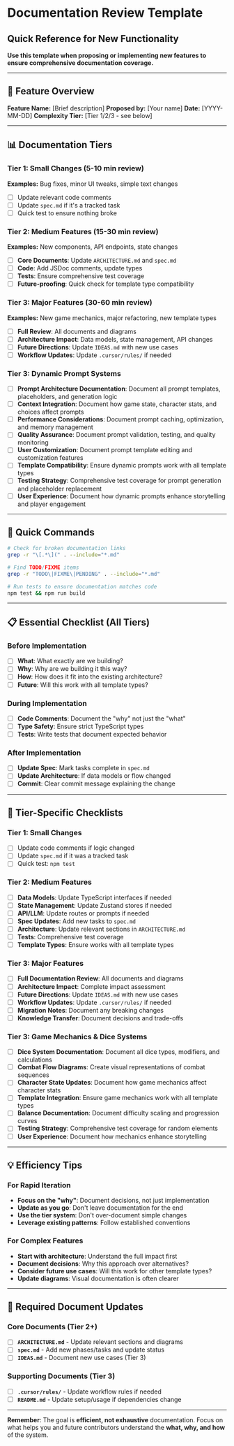 # Documentation Review Template

## Quick Reference for New Functionality

**Use this template when proposing or implementing new features to ensure comprehensive documentation coverage.**

---

## 🎯 Feature Overview
**Feature Name:** [Brief description]
**Proposed by:** [Your name]
**Date:** [YYYY-MM-DD]
**Complexity Tier:** [Tier 1/2/3 - see below]

---

## 📊 Documentation Tiers

### Tier 1: Small Changes (5-10 min review)
**Examples:** Bug fixes, minor UI tweaks, simple text changes
- [ ] Update relevant code comments
- [ ] Update `spec.md` if it's a tracked task
- [ ] Quick test to ensure nothing broke

### Tier 2: Medium Features (15-30 min review)
**Examples:** New components, API endpoints, state changes
- [ ] **Core Documents**: Update `ARCHITECTURE.md` and `spec.md`
- [ ] **Code**: Add JSDoc comments, update types
- [ ] **Tests**: Ensure comprehensive test coverage
- [ ] **Future-proofing**: Quick check for template type compatibility

### Tier 3: Major Features (30-60 min review)
**Examples:** New game mechanics, major refactoring, new template types
- [ ] **Full Review**: All documents and diagrams
- [ ] **Architecture Impact**: Data models, state management, API changes
- [ ] **Future Directions**: Update `IDEAS.md` with new use cases
- [ ] **Workflow Updates**: Update `.cursor/rules/` if needed

### Tier 3: Dynamic Prompt Systems
- [ ] **Prompt Architecture Documentation**: Document all prompt templates, placeholders, and generation logic
- [ ] **Context Integration**: Document how game state, character stats, and choices affect prompts
- [ ] **Performance Considerations**: Document prompt caching, optimization, and memory management
- [ ] **Quality Assurance**: Document prompt validation, testing, and quality monitoring
- [ ] **User Customization**: Document prompt template editing and customization features
- [ ] **Template Compatibility**: Ensure dynamic prompts work with all template types
- [ ] **Testing Strategy**: Comprehensive test coverage for prompt generation and placeholder replacement
- [ ] **User Experience**: Document how dynamic prompts enhance storytelling and player engagement

---

## 🚀 Quick Commands

```bash
# Check for broken documentation links
grep -r "\[.*\](" . --include="*.md"

# Find TODO/FIXME items
grep -r "TODO\|FIXME\|PENDING" . --include="*.md"

# Run tests to ensure documentation matches code
npm test && npm run build
```

---

## 📋 Essential Checklist (All Tiers)

### Before Implementation
- [ ] **What**: What exactly are we building?
- [ ] **Why**: Why are we building it this way?
- [ ] **How**: How does it fit into the existing architecture?
- [ ] **Future**: Will this work with all template types?

### During Implementation
- [ ] **Code Comments**: Document the "why" not just the "what"
- [ ] **Type Safety**: Ensure strict TypeScript types
- [ ] **Tests**: Write tests that document expected behavior

### After Implementation
- [ ] **Update Spec**: Mark tasks complete in `spec.md`
- [ ] **Update Architecture**: If data models or flow changed
- [ ] **Commit**: Clear commit message explaining the change

---

## 🎯 Tier-Specific Checklists

### Tier 1: Small Changes
- [ ] Update code comments if logic changed
- [ ] Update `spec.md` if it was a tracked task
- [ ] Quick test: `npm test`

### Tier 2: Medium Features
- [ ] **Data Models**: Update TypeScript interfaces if needed
- [ ] **State Management**: Update Zustand stores if needed
- [ ] **API/LLM**: Update routes or prompts if needed
- [ ] **Spec Updates**: Add new tasks to `spec.md`
- [ ] **Architecture**: Update relevant sections in `ARCHITECTURE.md`
- [ ] **Tests**: Comprehensive test coverage
- [ ] **Template Types**: Ensure works with all template types

### Tier 3: Major Features
- [ ] **Full Documentation Review**: All documents and diagrams
- [ ] **Architecture Impact**: Complete impact assessment
- [ ] **Future Directions**: Update `IDEAS.md` with new use cases
- [ ] **Workflow Updates**: Update `.cursor/rules/` if needed
- [ ] **Migration Notes**: Document any breaking changes
- [ ] **Knowledge Transfer**: Document decisions and trade-offs

### Tier 3: Game Mechanics & Dice Systems
- [ ] **Dice System Documentation**: Document all dice types, modifiers, and calculations
- [ ] **Combat Flow Diagrams**: Create visual representations of combat sequences
- [ ] **Character State Updates**: Document how game mechanics affect character stats
- [ ] **Template Integration**: Ensure game mechanics work with all template types
- [ ] **Balance Documentation**: Document difficulty scaling and progression curves
- [ ] **Testing Strategy**: Comprehensive test coverage for random elements
- [ ] **User Experience**: Document how mechanics enhance storytelling

---

## 💡 Efficiency Tips

### For Rapid Iteration
- **Focus on the "why"**: Document decisions, not just implementation
- **Update as you go**: Don't leave documentation for the end
- **Use the tier system**: Don't over-document simple changes
- **Leverage existing patterns**: Follow established conventions

### For Complex Features
- **Start with architecture**: Understand the full impact first
- **Document decisions**: Why this approach over alternatives?
- **Consider future use cases**: Will this work for other template types?
- **Update diagrams**: Visual documentation is often clearer

---

## 📝 Required Document Updates

### Core Documents (Tier 2+)
- [ ] **`ARCHITECTURE.md`** - Update relevant sections and diagrams
- [ ] **`spec.md`** - Add new phases/tasks and update status
- [ ] **`IDEAS.md`** - Document new use cases (Tier 3)

### Supporting Documents (Tier 3)
- [ ] **`.cursor/rules/`** - Update workflow rules if needed
- [ ] **`README.md`** - Update setup/usage if dependencies change

---

**Remember**: The goal is **efficient, not exhaustive** documentation. Focus on what helps you and future contributors understand the **what, why, and how** of the system. 